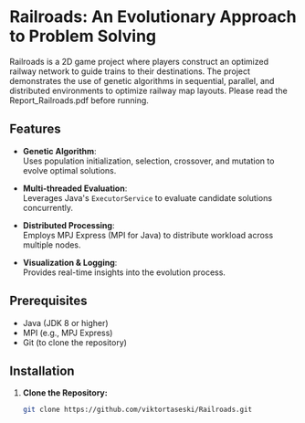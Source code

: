 # Railroads: An Evolutionary Approach to Problem Solving

Railroads is a 2D game project where players construct an optimized railway network to guide trains to their destinations. The project demonstrates the use of genetic algorithms in sequential, parallel, and distributed environments to optimize railway map layouts.
Please read the Report_Railroads.pdf before running.

## Features

- **Genetic Algorithm**:  
  Uses population initialization, selection, crossover, and mutation to evolve optimal solutions.

- **Multi-threaded Evaluation**:  
  Leverages Java's `ExecutorService` to evaluate candidate solutions concurrently.

- **Distributed Processing**:  
  Employs MPJ Express (MPI for Java) to distribute workload across multiple nodes.

- **Visualization & Logging**:  
  Provides real-time insights into the evolution process.

## Prerequisites

- Java (JDK 8 or higher)
- MPI (e.g., MPJ Express)
- Git (to clone the repository)

## Installation

1. **Clone the Repository:**
   ```bash
   git clone https://github.com/viktortaseski/Railroads.git
